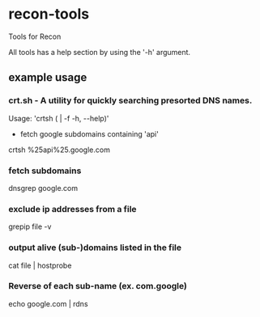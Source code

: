 # recon-tools
Tools for Recon

All tools has a help section by using the '-h' argument.

## example usage

### crt.sh - A utility for quickly searching presorted DNS names.
Usage: 'crtsh (<domain> | -f <file> -h, --help)'
* fetch google subdomains containing 'api'

crtsh %25api%25.google.com

### fetch subdomains
dnsgrep google.com

### exclude ip addresses from a file
grepip file -v

### output alive (sub-)domains listed in the file
cat file | hostprobe

### Reverse of each sub-name (ex. com.google)
echo google.com | rdns
